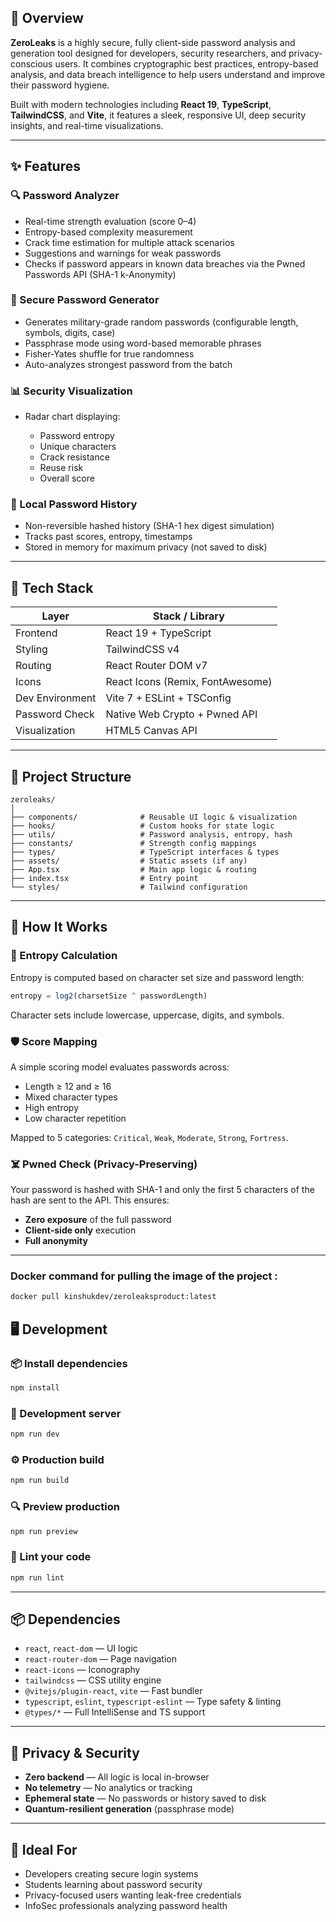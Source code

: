 ## 📜 Overview

**ZeroLeaks** is a highly secure, fully client-side password analysis and generation tool designed for developers, security researchers, and privacy-conscious users. It combines cryptographic best practices, entropy-based analysis, and data breach intelligence  to help users understand and improve their password hygiene.

Built with modern technologies including **React 19**, **TypeScript**, **TailwindCSS**, and **Vite**, it features a sleek, responsive UI, deep security insights, and real-time visualizations.

---

## ✨ Features

### 🔍 Password Analyzer

* Real-time strength evaluation (score 0–4)
* Entropy-based complexity measurement
* Crack time estimation for multiple attack scenarios
* Suggestions and warnings for weak passwords
* Checks if password appears in known data breaches via the Pwned Passwords API (SHA-1 k-Anonymity)

### 🔐 Secure Password Generator

* Generates military-grade random passwords (configurable length, symbols, digits, case)
* Passphrase mode using word-based memorable phrases
* Fisher-Yates shuffle for true randomness
* Auto-analyzes strongest password from the batch

### 📊 Security Visualization

* Radar chart displaying:

  * Password entropy
  * Unique characters
  * Crack resistance
  * Reuse risk
  * Overall score

### 🧠 Local Password History

* Non-reversible hashed history (SHA-1 hex digest simulation)
* Tracks past scores, entropy, timestamps
* Stored in memory for maximum privacy (not saved to disk)

---

## 🚀 Tech Stack

| Layer           | Stack / Library                  |
| --------------- | -------------------------------- |
| Frontend        | React 19 + TypeScript            |
| Styling         | TailwindCSS v4                   |
| Routing         | React Router DOM v7              |
| Icons           | React Icons (Remix, FontAwesome) |
| Dev Environment | Vite 7 + ESLint + TSConfig       |
| Password Check  | Native Web Crypto + Pwned API    |
| Visualization   | HTML5 Canvas API                 |

---

## 🔧 Project Structure

```
zeroleaks/
│
├── components/              # Reusable UI logic & visualization
├── hooks/                   # Custom hooks for state logic
├── utils/                   # Password analysis, entropy, hash
├── constants/               # Strength config mappings
├── types/                   # TypeScript interfaces & types
├── assets/                  # Static assets (if any)
├── App.tsx                  # Main app logic & routing
├── index.tsx                # Entry point
└── styles/                  # Tailwind configuration
```

---

## 🧪 How It Works

### 🔎 Entropy Calculation

Entropy is computed based on character set size and password length:

```ts
entropy = log2(charsetSize ^ passwordLength)
```

Character sets include lowercase, uppercase, digits, and symbols.

### 🛡️ Score Mapping

A simple scoring model evaluates passwords across:

* Length ≥ 12 and ≥ 16
* Mixed character types
* High entropy
* Low character repetition

Mapped to 5 categories: `Critical`, `Weak`, `Moderate`, `Strong`, `Fortress`.

### ☠️ Pwned Check (Privacy-Preserving)

Your password is hashed with SHA-1 and only the first 5 characters of the hash are sent to the API. This ensures:

* **Zero exposure** of the full password
* **Client-side only** execution
* **Full anonymity**

---


### Docker command for pulling the image of the project :

```Bash
docker pull kinshukdev/zeroleaksproduct:latest
```

## 🖥️ Development

### 📦 Install dependencies

```bash
npm install
```

### 🔧 Development server

```bash
npm run dev
```

### ⚙️ Production build

```bash
npm run build
```

### 🔍 Preview production

```bash
npm run preview
```

### 🧹 Lint your code

```bash
npm run lint
```

---

## 📦 Dependencies

* `react`, `react-dom` — UI logic
* `react-router-dom` — Page navigation
* `react-icons` — Iconography
* `tailwindcss` — CSS utility engine
* `@vitejs/plugin-react`, `vite` — Fast bundler
* `typescript`, `eslint`, `typescript-eslint` — Type safety & linting
* `@types/*` — Full IntelliSense and TS support

---

## 🔐 Privacy & Security

* **Zero backend** — All logic is local in-browser
* **No telemetry** — No analytics or tracking
* **Ephemeral state** — No passwords or history saved to disk
* **Quantum-resilient generation** (passphrase mode)

---

## 🧠 Ideal For

* Developers creating secure login systems
* Students learning about password security
* Privacy-focused users wanting leak-free credentials
* InfoSec professionals analyzing password health
